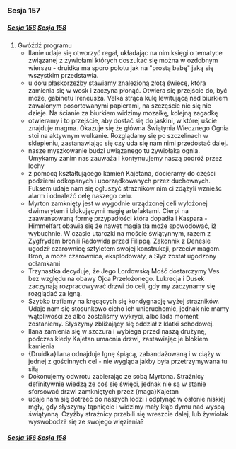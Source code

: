 ### Sesja 157

##### [Sesja 156](#sesja-156) [Sesja 158](#sesja-158)

1. Gwóźdź programu
    - Ilanie udaje się otworzyć regał, układając na nim księgi o tematyce związanej z żywiołami których doszukać się można w ozdobnym wierszu - druidka ma sporo polotu jak na "prostą babę" jaką się wszystkim przedstawia.
    - u dołu płaskorzeźby stawiamy znalezioną złotą świecę, która zamienia się w wosk i zaczyna płonąć. Otwiera się przejście do, być może, gabinetu Ireneusza. Velka strąca kulę lewitującą nad biurkiem zawalonym posortowanymi papierami, na szczęście nic się nie dzieje. Na ścianie za biurkiem widzimy mozaikę, kolejną zagadkę
    - otwieramy i to przejście, aby dostać się do jaskini, w której uście znajduje magma. Okazuje się że główna Świątynia Wiecznego Ognia stoi na aktywnym wulkanie. Rozglądamy się po szczelinach w sklepieniu, zastanawiając się czy uda się nam nimi przedostać dalej.
    - nasze myszkowanie budzi uwiązanego tu żywiołaka ognia. Umykamy zanim nas zauważa i kontynuujemy naszą podróż przez lochy
    - z pomocą kształtującego kamień Kajetana, docieramy do części podziemi odkopanych i uporządkowanych przez duchownych. Fuksem udaje nam się ogłuszyć strażników nim ci zdążyli wznieść alarm i odnaleźć celę naszego celu.
    - Myrton zamknięty jest w wygodnie urządzonej celi wyłożonej dwimerytem i blokującymi magię artefaktami. Cierpi na zaawansowaną formę przypadłości która dopadła i Kaspara - Himmelfart obawia się że nawet magia tła może spowodować, iż wybuchnie. W czasie utarczki na moście świątynnym, razem z Zygfrydem bronili Radowida przed Filippą. Zakonnik z Denesle ugodził czarownicę sztyletem swojej konstrukcji, przeciw magom. Broń, a może czarownica, eksplodowały, a Slyz został ugodzony odłamkami
    - Trzynastka decyduje, że Jego Lordowską Mość dostarczymy Ves bez względu na obawy Ojca Przełożonego. Lukrecja i Dusek zaczynają rozpracowywać drzwi do celi, gdy my zaczynamy się rozglądać za Igną.
    - Szybko trafiamy na kręcących się kondygnację wyżej strażników. Udaje nam się stosunkowo cicho ich unieruchomić, jednak nie mamy wątpliwości że albo zostaliśmy wykryci, albo lada moment zostaniemy. Słyszymy zbliżający się oddział z klatki schodowej.
    - Ilana zamienia się w szczura i wybiega przed naszą drużynę, podczas kiedy Kajetan umacnia drzwi, zastawiając je blokiem kamienia
    - {Druidka}Ilana odnajduje Ignę śpiącą, zabandażowaną i w ciąży w jednej z gościnnych cel - nie wygląda jakby była przetrzymywana tu siłą
    - Dokonujemy odwrotu zabierając ze sobą Myrtona. Strażnicy definitywnie wiedzą że coś się święci, jednak nie są w stanie sforsować drzwi zamkniętych przez {maga}Kajetan
    - udaje nam się dotrzeć do naszych łodzi i odpłynąć w osłonie niskiej mgły, gdy słyszymy tąpnięcie i widzimy mały kłąb dymu nad wyspą świątynną. Czyżby strażnicy przebili się wreszcie dalej, lub żywiołak wyswobodził się ze swojego więzienia?

##### [Sesja 156](#sesja-156) [Sesja 158](#sesja-158)
